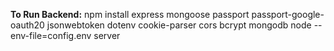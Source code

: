 **To Run Backend:**
npm install express mongoose passport passport-google-oauth20 jsonwebtoken dotenv cookie-parser cors bcrypt mongodb
node --env-file=config.env server
